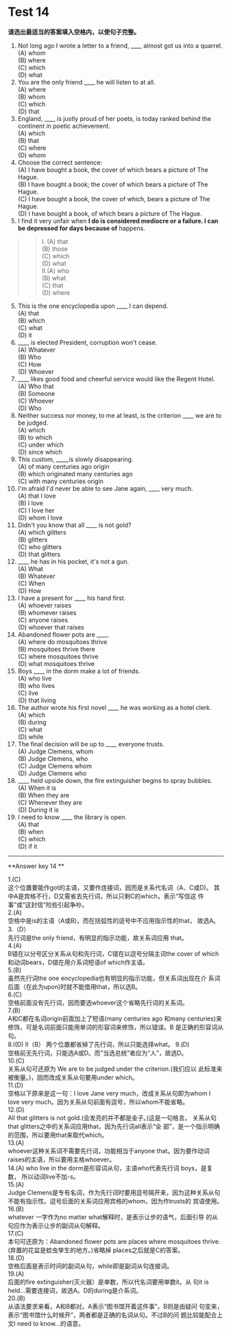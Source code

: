 # Test 14

<b>请选出最适当的答案填入空格内，以使句子完整。</b>
>  
1. Not long ago I wrote a letter to a friend, ____ almost got us into a quarrel.  
(A) whom  
(B) where  
(C) which  
(D) what  
3. You are the only friend ____ he will listen to at all.  
(A) where  
(B) whom  
(C) which  
(D) that  
2. England, ____ is justly proud of her poets, is today ranked behind the continent in poetic achievement.  
(A) which  
(B) that  
(C) where  
(D) whom  
4. Choose the correct sentence:  
(A) I have bought a book, the cover of which bears a picture of The Hague.  
(B) I have bought a book; the cover of which bears a picture of The Hague.  
(C) I have bought a book, the cover of which, bears a picture of The Hague.  
(D) I have bought a book, of which bears a picture of The Hague.  
8. I find it very unfair when __________I do is considered mediocre or a failure. I can be depressed for days because of__________ happens.   
>>I.
(A) that  
(B) those  
(C) which  
(D) what  
II.(A) who  
(B) what   
(C) that  
(D) where  
5. This is the one encyclopedia upon ____ I can depend.  
(A) that  
(B) which  
(C) what   
(D) it  
9. ____ is elected President,
corruption won't cease.  
(A) Whatever  
(B) Who  
(C) How    
(D) Whoever  
6. ____ likes good food and cheerful service would like the Regent Hotel.  
(A) Who that  
(B) Someone  
(C) Whoever  
(D) Who  
10. Neither success nor money, to me at least, is the criterion ____ we are to be judged.  
(A) which  
(B) to which  
(C) under which  
(D) since which  
7. This custom, ____,is slowly
disappearing.  
(A) of many centuries ago origin  
(B) which originated many centuries ago  
(C) with many centuries origin  
11. I'm afraid I'd never be able to see Jane again, ____ very much.  
(A) that I love  
(B) I love  
(C) I love her  
(D) whom I love  
12. Didn't you know that all ____ is not gold?  
(A) which glitters  
(B) glitters  
(C) who glitters  
(D) that glitters  
16. ____ he has in his pocket, it's not a gun.  
(A) What  
(B) Whatever  
(C) When  
(D) How  
13. I have a present for ____ his hand first.  
(A) whoever raises  
(B) whomever raises  
(C) anyone raises  
(D) whoever that raises  
17. Abandoned flower pots are ____.   
(A) where do mosquitoes thrive  
(B) mosquitoes thrive there  
(C) where mosquitoes thrive  
(D) what mosquitoes thrive  
14. Boys ____ in the dorm make a lot of friends.  
(A) who live  
(B) who lives  
(C) live  
(D) that living  
18. The author wrote his first novel ____ he was working as a hotel clerk.  
(A) which  
(B) during  
(C) what  
(D) while   
15. The final decision will be up to ____ everyone trusts.  
(A) Judge Clemens, whom  
(B) Judge Clemens, who  
(C) Judge Clemens whom  
(D) Judge Clemens who  
19. ____ held upside down, the fire extinguisher begins to spray
bubbles.  
(A) When it is  
(B) When they are  
(C) Whenever they are  
(D) During it is  
20. I need to know ____ the library is open.  
(A) that  
(B) when  
(C) which  
(D) if it  


---

**Answer key 14 ** 
>   
1.(C)   
这个位置要能作got的主语，又要作连接词，因而是关系代名词（A、C或D)。
其中A是宾格不行，D又需省去先行词，所以只剩C的which，表示“写信这
件事”或“这封信”险些引起争吵。  
2.(A)  
空格中是is的主语（A或B)，而在括弧性的逗号中不应用指示性的that，
故选A。  
3.（D）  
先行词是the only friend，有明显的指示功能，故关系词应用 that。  
4.(A)  
B错在以分号区分关系从句和先行词，C错在以逗号分隔主词the cover of
which和动词bears，D错在用介系词短语of which作主语。  
5.(B)  
虽然先行词the one encyclopedia也有明显的指示功能，但关系词出现在介
系词后面（在此为upon)时就不能借用that，所以选B。  
6.(C)   
空格前面没有先行词，因而要选whoever这个省略先行词的关系词。  
7.(B)  
A和C都在名词origin前面加上了短语(many centuries ago 和many
centuries)来修饰，可是名词前面只能用单词的形容词来修饰，所以错误。B
是正确的形容词从句。  
8.Ⅰ(D) Ⅱ（B）
两个位置都省掉了先行词，所以只能选择what。
9.(D)  
空格前无先行词，只能选A或D。而“当选总统”者应为“人”，故选D。  
10.(C)  
关系从句可还原为 We are to be judged under the criterion.(我们应以
此标准来被衡量。)，因而改成关系从句要用under which。  
11.(D)  
空格以下原来是这一句：I love Jane very much，改成关系从句即为whom I
love very much。因为关系从句前面有逗号，所以whom不能省略。  
12.(D)  
All that glitters is not gold.(会发亮的并不都是金子。)这是一句格言。
关系从句that glitters之中的关系词应用that，因为先行词all表示“全
部”，是一个指示明确的范围，所以要用that来取代which。  
13.(A)  
whoever这种关系词不需要先行词，功能相当于anyone that。因为要作动词
raises的主语，所以要用主格whoever。  
14.(A)
who live in the dorm是形容词从句，主语who代表先行词 boys，是复数，
所以动词live不加-s。  
15.(A)  
Judge Clemens是专有名词，作为先行词时要用逗号隔开来，因为这种关系从句不能有指示性。逗号后面的关系词应用宾格的whom，因为作trusts的
宾语使用。  
16.(B)  
whatever 一字作为no matter what解释时，是表示让步的语气，后面引导
的从句应作为表示让步的副词从句解释。  
17.(C)  
本句可还原为：Abandoned flower pots are places where mosquitoes
thrive.(弃置的花盆是蚊虫孳生的地方。)省略掉 places之后就是C的答案。  
18.(D)  
空格后面是表示时间的副词从句，while即是副词从句连接词。  
19.(A)   
后面的fire extinguisher(灭火器）是单数，所以代名词要用单数it。从
句it is held...需要连接词，故选A。D的during是介系词。  
20.(B)  
从语法要求来看，A和B都对。A表示“图书馆开着这件事”，B则是由疑问
句变来，表示“图书馆什么时候开”，两者都是正确的名词从句。不过B的问
题比较能配合上文I need to know...的语意。   